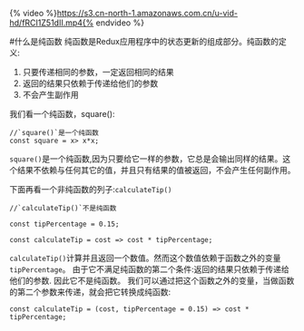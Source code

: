 {% video %}https://s3.cn-north-1.amazonaws.com.cn/u-vid-hd/fRCI1Z51dII.mp4{% endvideo %}

#什么是纯函数
纯函数是Redux应用程序中的状态更新的组成部分。纯函数的定义:
1. 只要传递相同的参数，一定返回相同的结果
2. 返回的结果只依赖于传递给他们的参数
3. 不会产生副作用

我们看一个纯函数，square():
```
//`square()`是一个纯函数
const square = x> x*x;
```
`square()`是一个纯函数,因为只要给它一样的参数，它总是会输出同样的结果。这个结果不依赖与任何其它的值，并且只有结果的值被返回，不会产生任何副作用。

下面再看一个非纯函数的列子:`calculateTip()`
```
//`calculateTip()`不是纯函数

const tipPercentage = 0.15;

const calculateTip = cost => cost * tipPercentage;
```
`calculateTip()`计算并且返回一个数值。然而这个数值依赖于函数之外的变量`tipPercentage`。 由于它不满足纯函数的第二个条件:返回的结果只依赖于传递给他们的参数. 因此它不是纯函数。 我们可以通过把这个函数之外的变量，当做函数的第二个参数来传递，就会把它转换成纯函数:
```
const calculateTip = (cost, tipPercentage = 0.15) => cost * tipPercentage;

```

